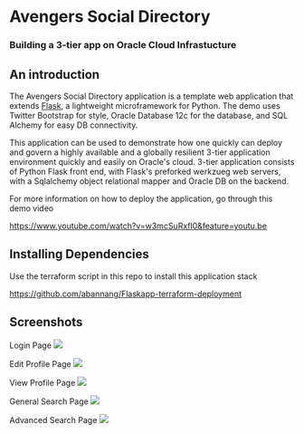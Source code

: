 # Avengers Social Directory

### Building a 3-tier app on Oracle Cloud Infrastucture

## An introduction

The Avengers Social Directory application is a template web application that extends [Flask](http://flask.pocoo.org), a lightweight microframework for Python. The demo uses Twitter Bootstrap for style, Oracle Database 12c for the database, and SQL Alchemy for easy DB connectivity.
 
This application can be used to demonstrate how one quickly can deploy and govern a highly available and a globally resilient 3-tier application environment quickly and easily on Oracle's cloud. 3-tier application consists of Python Flask front end, with Flask's preforked werkzueg web servers, with a Sqlalchemy object relational mapper and Oracle DB on the backend. 

For more information on how to deploy the application, go through this demo video

https://www.youtube.com/watch?v=w3mcSuRxfl0&feature=youtu.be

## Installing Dependencies

Use the terraform script in this repo to install this application stack

https://github.com/abannang/Flaskapp-terraform-deployment

## Screenshots

Login Page
![](https://github.com/knordin/JaSON/blob/master/Login.png)

Edit Profile Page
![](https://github.com/knordin/JaSON/blob/master/Edit%20Profile.png)

View Profile Page
![](https://github.com/knordin/JaSON/blob/master/Profile.png)

General Search Page
![](https://github.com/knordin/JaSON/blob/master/General%20Search.png)

Advanced Search Page
![](https://github.com/knordin/JaSON/blob/master/Advanced%20Search.png)   
